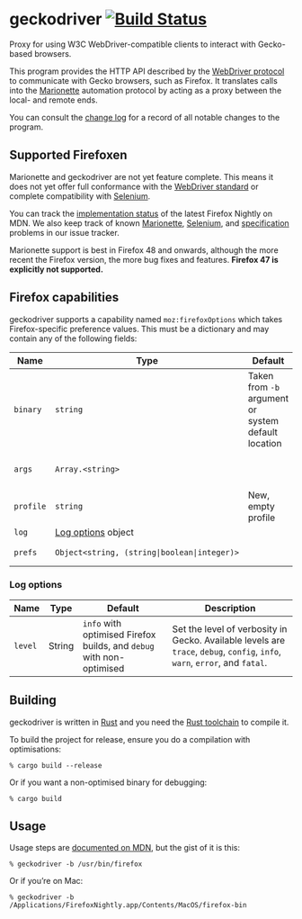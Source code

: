 # geckodriver [![Build Status](https://travis-ci.org/mozilla/geckodriver.svg?branch=master)](https://travis-ci.org/mozilla/geckodriver)

Proxy for using W3C WebDriver-compatible clients
to interact with Gecko-based browsers.

This program provides the HTTP API described by
the [WebDriver protocol](http://w3c.github.io/webdriver/webdriver-spec.html#protocol)
to communicate with Gecko browsers, such as Firefox.
It translates calls into
the [Marionette](https://developer.mozilla.org/en-US/docs/Mozilla/QA/Marionette)
automation protocol
by acting as a proxy between the local- and remote ends.

You can consult the [change log](https://github.com/mozilla/geckodriver/blob/master/CHANGES.md)
for a record of all notable changes to the program.

## Supported Firefoxen

Marionette and geckodriver are not yet feature complete.
This means it does not yet offer full conformance
with the [WebDriver standard](https://w3c.github.io/webdriver/webdriver-spec.html)
or complete compatibility with [Selenium](http://www.seleniumhq.org/).

You can track the [implementation status](https://developer.mozilla.org/en-US/docs/Mozilla/QA/Marionette/WebDriver/status)
of the latest Firefox Nightly on MDN.
We also keep track of known
[Marionette](https://github.com/mozilla/geckodriver/issues?q=is%3Aissue+is%3Aopen+label%3Amarionette),
[Selenium](https://github.com/mozilla/geckodriver/issues?q=is%3Aissue+is%3Aopen+label%3Aselenium),
and [specification](https://github.com/mozilla/geckodriver/issues?q=is%3Aissue+is%3Aopen+label%3Aspec)
problems in our issue tracker.

Marionette support is best in Firefox 48 and onwards,
although the more recent the Firefox version,
the more bug fixes and features.
**Firefox 47 is explicitly not supported.**

## Firefox capabilities

geckodriver supports a capability named `moz:firefoxOptions` which takes
Firefox-specific preference values. This must be a dictionary and may
contain any of the following fields:

<table>
    <thead>
        <tr>
            <th>Name
            <th>Type
            <th>Default
            <th>Description
        </tr>
    </thead>
    <tr>
        <td><code>binary</code>
        <td><code>string</code>
        <td>Taken from <code>-b</code> argument
          or system default location
        <td>Absolute path of the Firefox binary,
    e.g. <code>/usr/bin/firefox</code> or <code>/Applications/Firefox.app/Contents/MacOS/firefox</code>,
    to select which custom browser binary to use.
    If left undefined geckodriver will attempt
    to deduce the default location of Firefox
    on the current system.
    <tr>
        <td><code>args</code>
        <td><code>Array.&ltstring&gt;</code>
        <td>
        <td>Command line arguments to pass to the Firefox binary.
          These must include the leading <code>--</code> where required
          e.g. <code>["--devtools"]</code>.
    </tr>
    <tr>
        <td><code>profile</code>
        <td><code>string</code>
        <td>New, empty profile
        <td>Base64-encoded zip of a profile directory
          to use as the profile for the Firefox instance.
          This may be used to e.g. install extensions or custom certificates.
    </tr>
    <tr>
        <td><code>log</code>
        <td><a href=#log-options>Log options</a> object
        <td>
        <td>Logging options for Gecko.
    </tr>
    <tr>
        <td><code>prefs</code>
        <td><code>Object&lt;string,&nbsp;(string|boolean|integer)&gt</code>
        <td>
        <td>Map of preference name to preference value, which can be a
            string, a boolean or an integer.
    </tr>
</table>

### Log options

<table>
 <thead>
  <tr>
   <th>Name
   <th>Type
   <th>Default
   <th>Description
  </tr>
 </thead>

 <tr>
  <td><code>level</code>
  <td>String
  <td><code>info</code> with optimised Firefox builds,
   and <code>debug</code> with non-optimised
  <td>Set the level of verbosity in Gecko.
   Available levels are <code>trace</code>,
   <code>debug</code>, <code>config</code>,
   <code>info</code>, <code>warn</code>,
   <code>error</code>, and <code>fatal</code>.
 </tr>
</table>

## Building

geckodriver is written in [Rust](https://www.rust-lang.org/)
and you need the [Rust toolchain](https://rustup.rs/) to compile it.

To build the project for release,
ensure you do a compilation with optimisations:

    % cargo build --release

Or if you want a non-optimised binary for debugging:

    % cargo build

## Usage

Usage steps are [documented on MDN](https://developer.mozilla.org/en-US/docs/Mozilla/QA/Marionette/WebDriver),
but the gist of it is this:

    % geckodriver -b /usr/bin/firefox

Or if you’re on Mac:

    % geckodriver -b /Applications/FirefoxNightly.app/Contents/MacOS/firefox-bin
